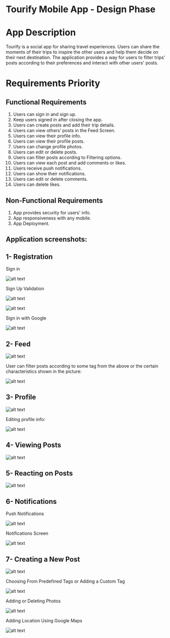 
# Tourify Mobile App - Design Phase

# App Description 

Tourify is a social app for sharing travel experiences. Users can share the moments of their trips to inspire the other users and help them decide on their next destination. The application provides a way for users to filter trips' posts according to their preferences and interact with other users' posts.


# Requirements Priority


## Functional Requirements



1. Users can sign in and sign up.  
2. Keep users signed in after closing the app.  
3. Users can create posts and add their trip details.   
4. Users can view others’ posts in the Feed Screen.  
5. Users can view their profile info.  
6. Users can view their profile posts.  
7. Users can change profile photos.  
8. Users can edit or delete posts.  
9. Users can filter posts according to Filtering options.  
10. Users can view each post and add comments or likes.  
11. Users receive push notifications.  
12. Users can show their notifications.  
13. Users can edit or delete comments.  
14. Users can delete likes.  


## Non-Functional Requirements


1. App provides security for users' info.
2. App responsiveness with any mobile. 
3. App Deployment.

## Application screenshots:

## 1- Registration

Sign in

![alt text](https://github.com/radwaahmed20112000/Tourify-App/blob/main/screenshots/13.jpg)

Sign Up Validation

![alt text](https://github.com/radwaahmed20112000/Tourify-App/blob/main/screenshots/14.jpg)

![alt text](https://github.com/radwaahmed20112000/Tourify-App/blob/main/screenshots/15.jpg)

Sign in with Google

![alt text](https://github.com/radwaahmed20112000/Tourify-App/blob/main/screenshots/16.jpg)
 

## 2- Feed

![alt text](https://github.com/radwaahmed20112000/Tourify-App/blob/main/screenshots/1.jpg)

User can filter posts according to some tag from the above or the certain characteristics shown in the picture:

![alt text](https://github.com/radwaahmed20112000/Tourify-App/blob/main/screenshots/2.jpg)

## 3- Profile

![alt text](https://github.com/radwaahmed20112000/Tourify-App/blob/main/screenshots/3.jpg)

Editing profile info:

![alt text](https://github.com/radwaahmed20112000/Tourify-App/blob/main/screenshots/4.jpg)

## 4- Viewing Posts

![alt text](https://github.com/radwaahmed20112000/Tourify-App/blob/main/screenshots/11.jpg)

## 5- Reacting on Posts

![alt text](https://github.com/radwaahmed20112000/Tourify-App/blob/main/screenshots/5.jpg)

## 6- Notifications

Push Notifications

![alt text](https://github.com/radwaahmed20112000/Tourify-App/blob/main/screenshots/12.jpg)

Notifications Screen

![alt text](https://github.com/radwaahmed20112000/Tourify-App/blob/main/screenshots/6.jpg)

## 7- Creating a New Post

![alt text](https://github.com/radwaahmed20112000/Tourify-App/blob/main/screenshots/7.jpg)

Choosing From Predefined Tags or Adding a Custom Tag

![alt text](https://github.com/radwaahmed20112000/Tourify-App/blob/main/screenshots/8.jpg)

Adding or Deleting Photos

![alt text](https://github.com/radwaahmed20112000/Tourify-App/blob/main/screenshots/9.jpg)

Adding Location Using Google Maps

![alt text](https://github.com/radwaahmed20112000/Tourify-App/blob/main/screenshots/10.jpg)
